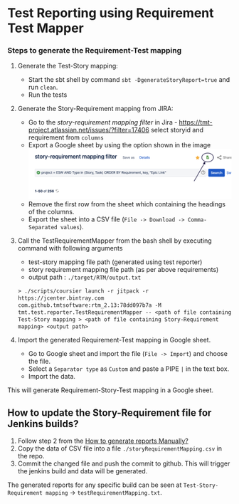 # Test Reporting using Requirement Test Mapper

### Steps to generate the Requirement-Test mapping
1. Generate the Test-Story mapping:
    - Start the sbt shell by command `sbt -DgenerateStoryReport=true` and run `clean`.
    - Run the tests

2. Generate the Story-Requirement mapping from JIRA:
    - Go to the *story-requirement mapping filter* in Jira - https://tmt-project.atlassian.net/issues/?filter=17406
        select storyid and requirement from `columns`
    - Export a Google sheet by using the option shown in the image
        ![screenshot](./filter.png)
    - Remove the first row from the sheet which containing the headings of the columns.
    - Export the sheet into a CSV file (`File -> Download -> Comma-Separated values`).

3. Call the TestRequirementMapper from the bash shell by executing command with following arguments
    - test-story mapping file path (generated using test reporter)
    - story requirement mapping file path (as per above requirements)
    - output path : `./target/RTM/output.txt`
    ```
    > ./scripts/coursier launch -r jitpack -r https://jcenter.bintray.com com.github.tmtsoftware:rtm_2.13:78dd097b7a -M tmt.test.reporter.TestRequirementMapper -- <path of file containing Test-Story mapping > <path of file containing Story-Requirement mapping> <output path>
    ```
4. Import the generated Requirement-Test mapping in Google sheet.
    - Go to Google sheet and import the file (`File -> Import`) and choose the file.
    - Select a `Separator type` as `Custom` and paste a PIPE `|` in the text box.
    - Import the data.

This will generate Requirement-Story-Test mapping in a Google sheet.


##  How to update the Story-Requirement file for Jenkins builds?

 1. Follow step 2 from the [How to generate reports Manually?](#how-to-generate-reports-manually?)
 2. Copy the data of CSV file into a file `./storyRequirementMapping.csv` in the repo.
 3. Commit the changed file and push the commit to github. This will trigger the jenkins build and
data will be generated.

The generated reports for any specific build can be seen at `Test-Story-Requirement mapping` -> `testRequirementMapping.txt`.
